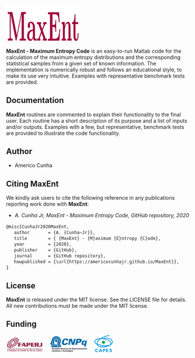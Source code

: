 <img src="logo/MaxEnt.png" width="40%">

**MaxEnt - Maximum Entropy Code** is an easy-to-run Matlab code for the calculation of the maximum entropy distributions and the corresponding statistical samples from a given set of known information. The implementation is numerically robust and follows an educational style, to make its use very intuitive. Examples with representative benchmark tests are provided.

## Documentation

**MaxEnt** routines are commented to explain their functionality to the final user. Each routine has a short description of its purpose and a list of inputs and/or outputs. Examples with a few, but representative, benchmark tests are provided to illustrate the code functionality.

## Author
- Americo Cunha

## Citing MaxEnt

We kindly ask users to cite the following reference in any publications reporting work done with **MaxEnt**:
- *A. Cunha Jr, MaxEnt - Maximum Entropy Code, GitHub repository, 2020*

```
@misc{CunhaJr2020MaxEnt,
   author       = {A. {Cunha~Jr}},
   title        = { {MaxEnt} - {M}aximum {E}ntropy {C}ode},
   year         = {2020},
   publisher    = {GitHub},
   journal      = {GitHub repository},
   howpublished = {\url{https://americocunhajr.github.io/MaxEnt}},
}
```

## License

**MaxEnt** is released under the MIT license. See the LICENSE file for details. All new contributions must be made under the MIT license.

## Funding

<img src="logo/faperj.jpg" width="20%"> &nbsp; &nbsp; <img src="logo/cnpq.png" width="20%"> &nbsp; &nbsp; <img src="logo/capes.png" width="10%">
